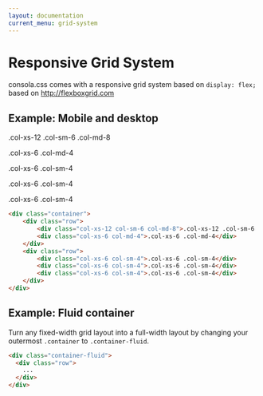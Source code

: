 ```yaml
---
layout: documentation
current_menu: grid-system
---
```


# Responsive Grid System

consola.css comes with a responsive grid system based on `display: flex;` based on http://flexboxgrid.com

## Example: Mobile and desktop

<div class="container">
    <div class="row row-example">
        <div class="col-xs-12 col-sm-6 col-md-8"><p>.col-xs-12 .col-sm-6 .col-md-8</p></div>
        <div class="col-xs-6 col-md-4"><p>.col-xs-6 .col-md-4</p></div>
    </div>
    <div class="row row-example">
        <div class="col-xs-6 col-sm-4"><p>.col-xs-6 .col-sm-4</p></div>
        <div class="col-xs-6 col-sm-4"><p>.col-xs-6 .col-sm-4</p></div>
        <div class="col-xs-6 col-sm-4"><p>.col-xs-6 .col-sm-4</p></div>
    </div>
</div>

```html
<div class="container">
    <div class="row">
        <div class="col-xs-12 col-sm-6 col-md-8">.col-xs-12 .col-sm-6 .col-md-8</div>
        <div class="col-xs-6 col-md-4">.col-xs-6 .col-md-4</div>
    </div>
    <div class="row">
        <div class="col-xs-6 col-sm-4">.col-xs-6 .col-sm-4</div>
        <div class="col-xs-6 col-sm-4">.col-xs-6 .col-sm-4</div>
        <div class="col-xs-6 col-sm-4">.col-xs-6 .col-sm-4</div>
    </div>
</div>
```

## Example: Fluid container
Turn any fixed-width grid layout into a full-width layout by changing your outermost `.container` to `.container-fluid`.

```html
<div class="container-fluid">
  <div class="row">
    ...
  </div>
</div>
```
